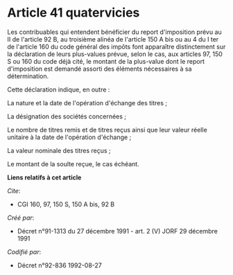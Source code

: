 # Article 41 quatervicies

Les contribuables qui entendent bénéficier du report d'imposition prévu au II de l'article 92 B, au troisième alinéa de
l'article 150 A bis ou au 4 du I ter de l'article 160 du code général des impôts font apparaître distinctement sur la
déclaration de leurs plus-values prévue, selon le cas, aux articles 97, 150 S ou 160 du code déjà cité, le montant de la
plus-value dont le report d'imposition est demandé assorti des éléments nécessaires à sa détermination.

Cette déclaration indique, en outre :

La nature et la date de l'opération d'échange des titres ;

La désignation des sociétés concernées ;

Le nombre de titres remis et de titres reçus ainsi que leur valeur réelle unitaire à la date de l'opération d'échange ;

La valeur nominale des titres reçus ;

Le montant de la soulte reçue, le cas échéant.

**Liens relatifs à cet article**

_Cite_:

  - CGI 160, 97, 150 S, 150 A bis, 92 B

_Créé par_:

  - Décret n°91-1313 du 27 décembre 1991 - art. 2 (V) JORF 29 décembre 1991

_Codifié par_:

  - Décret n°92-836 1992-08-27
